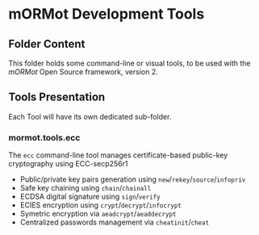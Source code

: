 # mORMot Development Tools

## Folder Content

This folder holds some command-line or visual tools, to be used with the *mORMot* Open Source framework, version 2.

## Tools Presentation

Each Tool will have its own dedicated sub-folder.

### mormot.tools.ecc

The `ecc` command-line tool manages certificate-based public-key cryptography using ECC-secp256r1
- Public/private key pairs generation using `new`/`rekey`/`source`/`infopriv`
- Safe key chaining using `chain`/`chainall`
- ECDSA digital signature using `sign`/`verify`
- ECIES encryption using `crypt`/`decrypt`/`infocrypt`
- Symetric encryption via `aeadcrypt`/`aeaddecrypt`
- Centralized passwords management via `cheatinit`/`cheat`

